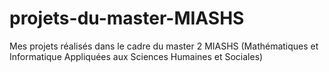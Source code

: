 # projets-du-master-MIASHS
Mes projets réalisés dans le cadre du master 2 MIASHS (Mathématiques et Informatique Appliquées aux Sciences Humaines et Sociales)
